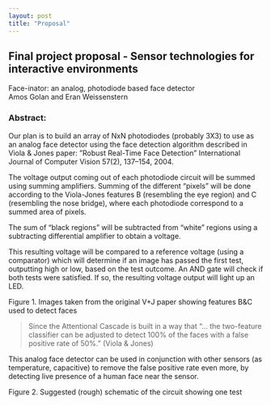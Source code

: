 ```yaml
---
layout: post
title: "Proposal"
---
```


## Final project proposal - Sensor technologies for interactive environments 

Face-inator: an analog, photodiode based face detector  
Amos Golan and Eran Weissenstern

### Abstract:
Our plan is to build an array of NxN photodiodes (probably 3X3) to use as an analog face detector using the face detection algorithm described in Viola & Jones paper: ”Robust Real-Time Face Detection” International Journal of Computer Vision 57(2), 137–154, 2004.

The voltage output coming out of each photodiode circuit will be summed using summing amplifiers. Summing of the different “pixels” will be done according to the Viola-Jones features B (resembling the eye region) and C (resembling the nose bridge), where each photodiode correspond to a summed area of pixels. 

The sum of “black regions” will be subtracted from “white” regions using a subtracting differential amplifier to obtain a voltage.

This resulting voltage will be compared to a reference voltage (using a comparator) which will determine if an image has passed the first test, outputting high or low, based on the test outcome.
An AND gate will check if both tests were satisfied. If so, the resulting voltage output will light up an LED.


Figure 1. Images taken from the original V+J paper showing features B&C used to detect faces 


> Since the Attentional Cascade is built in a way that “... the two-feature classifier can be adjusted to detect 100% of the faces with a false positive rate of 50%.” (Viola & Jones)

This analog face detector can be used in conjunction with other sensors (as temperature, capacitive) to remove the false positive rate even more, by detecting live presence of a human face near the sensor.

Figure 2. Suggested (rough) schematic of the circuit showing one test



